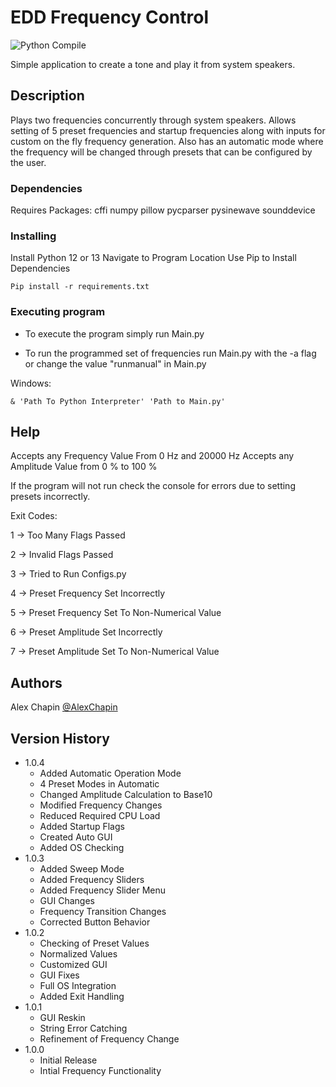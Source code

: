 # EDD Frequency Control

![Python Compile](https://github.com/AlexChapin/EDDFrequencyControl/actions/workflows/pythoncompile.yml/badge.svg)

Simple application to create a tone and play it from system speakers.

## Description

Plays two frequencies concurrently through system speakers. Allows setting of 5 preset frequencies and startup frequencies along with inputs for custom on the fly frequency generation. Also has an automatic mode where the frequency will be changed through presets that can be configured by the user. 

### Dependencies

Requires Packages:
cffi
numpy
pillow
pycparser
pysinewave
sounddevice

### Installing

Install Python 12 or 13
Navigate to Program Location
Use Pip to Install Dependencies

```
Pip install -r requirements.txt
```

### Executing program

* To execute the program simply run Main.py

* To run the programmed set of frequencies run Main.py with the -a flag or change the value "runmanual" in Main.py 

Windows:
```
& 'Path To Python Interpreter' 'Path to Main.py'
```

## Help

Accepts any Frequency Value From 0 Hz and 20000 Hz
Accepts any Amplitude Value from 0 % to 100 %

If the program will not run check the console for errors due to setting presets incorrectly.

Exit Codes:

1 -> Too Many Flags Passed

2 -> Invalid Flags Passed

3 -> Tried to Run Configs.py

4 -> Preset Frequency Set Incorrectly

5 -> Preset Frequency Set To Non-Numerical Value

6 -> Preset Amplitude Set Incorrectly

7 -> Preset Amplitude Set To Non-Numerical Value

## Authors

Alex Chapin
[@AlexChapin](https://github.com/AlexChapin)

## Version History

* 1.0.4
    * Added Automatic Operation Mode
    * 4 Preset Modes in Automatic
    * Changed Amplitude Calculation to Base10
    * Modified Frequency Changes
    * Reduced Required CPU Load
    * Added Startup Flags
    * Created Auto GUI
    * Added OS Checking
* 1.0.3
    * Added Sweep Mode
    * Added Frequency Sliders
    * Added Frequency Slider Menu
    * GUI Changes
    * Frequency Transition Changes
    * Corrected Button Behavior
* 1.0.2
    * Checking of Preset Values
    * Normalized Values
    * Customized GUI
    * GUI Fixes
    * Full OS Integration
    * Added Exit Handling
* 1.0.1
    * GUI Reskin
    * String Error Catching
    * Refinement of Frequency Change
* 1.0.0
    * Initial Release
    * Intial Frequency Functionality

